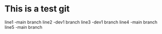 # This is a test git
line1 -main branch
line2 -dev1 branch
line3 -dev1 branch
line4 -main branch
line5 -main branch
